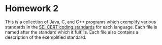 # Homework 2

This is a collection of Java, C, and C++ programs which exemplify various standards in the [SEI CERT coding standards](https://wiki.sei.cmu.edu/confluence/display/seccode/SEI+CERT+Coding+Standards) for each language. Each file is named after the standard which it fulfills. Each file also contains a description of the exemplified standard.
